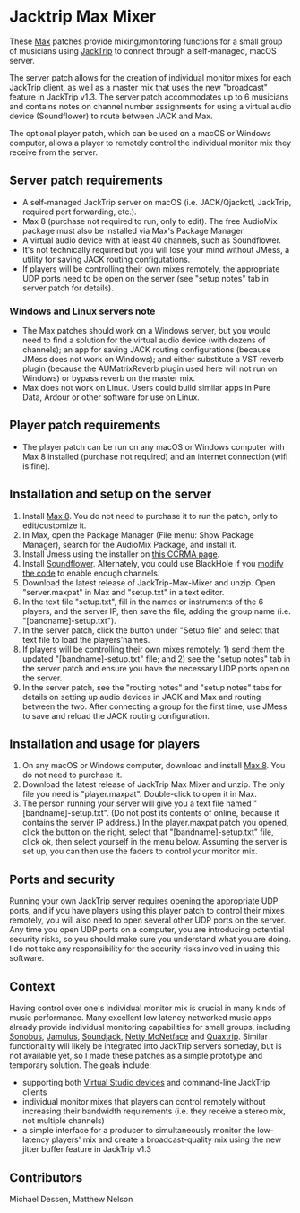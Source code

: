# Jacktrip Max Mixer

These [Max](https://cycling74.com/products/max) patches provide mixing/monitoring functions for a small group of musicians using [JackTrip](https://www.jacktrip.org/index.html) to connect through a self-managed, macOS server. 

The server patch allows for the creation of individual monitor mixes for each JackTrip client, as well as a master mix that uses the new "broadcast" feature in JackTrip v1.3. The server patch accommodates up to 6 musicians and contains notes on channel number assignments for using a virtual audio device (Soundflower) to route between JACK and Max.

The optional player patch, which can be used on a macOS or Windows computer, allows a player to remotely control the individual monitor mix they receive from the server.

## Server patch requirements

* A self-managed JackTrip server on macOS (i.e. JACK/Qjackctl, JackTrip, required port forwarding, etc.).
* Max 8 (purchase not required to run, only to edit). The free AudioMix package must also be installed via Max's Package Manager.
* A virtual audio device with at least 40 channels, such as Soundflower.
* It's not technically required but you will lose your mind without JMess, a utility for saving JACK routing configutations.
* If players will be controlling their own mixes remotely, the appropriate UDP ports need to be open on the server (see "setup notes" tab in server patch for details).

### Windows and Linux servers note
* The Max patches should work on a Windows server, but you would need to find a solution for the virtual audio device (with dozens of channels); an app for saving JACK routing configurations (because JMess does not work on Windows); and either substitute a VST reverb plugin (because the AUMatrixReverb plugin used here will not run on Windows) or bypass reverb on the master mix.
* Max does not work on Linux. Users could build similar apps in Pure Data, Ardour or other software for use on Linux.

## Player patch requirements

* The player patch can be run on any macOS or Windows computer with Max 8 installed (purchase not required) and an internet connection (wifi is fine).

## Installation and setup on the server

1. Install [Max 8](https://cycling74.com/downloads). You do not need to purchase it to run the patch, only to edit/customize it.
2. In Max, open the Package Manager (File menu: Show Package Manager), search for the AudioMix Package, and install it.
3. Install Jmess using the installer on [this CCRMA page](https://ccrma.stanford.edu/software/jacktrip/osx/index.html).
4. Install [Soundflower](https://github.com/mattingalls/Soundflower). Alternately, you could use BlackHole if you [modify the code](https://github.com/ExistentialAudio/BlackHole/wiki/Change-the-Number-of-Channels) to enable enough channels.
5. Download the latest release of JackTrip-Max-Mixer and unzip. Open "server.maxpat" in Max and "setup.txt" in a text editor.
6. In the text file "setup.txt", fill in the names or instruments of the 6 players, and the server IP, then save the file, adding the group name (i.e. "[bandname]-setup.txt"). 
7. In the server patch, click the button under "Setup file" and select that text file to load the players'names.
7. If players will be controlling their own mixes remotely: 1) send them the updated "[bandname]-setup.txt" file; and 2) see the "setup notes" tab in the server patch and ensure you have the necessary UDP ports open on the server.
8. In the server patch, see the "routing notes" and "setup notes" tabs for details on setting up audio devices in JACK and Max and routing between the two. After connecting a group for the first time, use JMess to save and reload the JACK routing configuration.

## Installation and usage for players
1. On any macOS or Windows computer, download and install [Max 8](https://cycling74.com/downloads). You do not need to purchase it.
2. Download the latest release of JackTrip Max Mixer and unzip. The only file you need is "player.maxpat". Double-click to open it in Max.
3. The person running your server will give you a text file named "[bandname]-setup.txt". (Do not post its contents of online, because it contains the server IP address.) In the player.maxpat patch you opened, click the button on the right, select that "[bandname]-setup.txt" file, click ok, then select yourself in the menu below. Assuming the server is set up, you can then use the faders to control your monitor mix.

## Ports and security

Running your own JackTrip server requires opening the appropriate UDP ports, and if you have players using this player patch to control their mixes remotely, you will also need to open several other UDP ports on the server. Any time you open UDP ports on a computer, you are introducing potential security risks, so you should make sure you understand what you are doing. I do not take any responsibility for the security risks involved in using this software.

## Context

Having control over one's individual monitor mix is crucial in many kinds of music performance. Many excellent low latency networked music apps already provide individual monitoring capabilities for small groups, including [Sonobus](https://sonobus.net), [Jamulus](https://jamulus.io), [Soundjack](), [Netty McNetface](http://msp.ucsd.edu/tools/quacktrip/) and [Quaxtrip](https://github.com/damonholzborn/Quaxtrip). Similar functionality will likely be integrated into JackTrip servers someday, but is not available yet, so I made these patches as a simple prototype and temporary solution. The goals include:

* supporting both [Virtual Studio devices](https://www.jacktrip.org/studio.html) and command-line JackTrip clients
* individual monitor mixes that players can control remotely without increasing their bandwidth requirements (i.e. they receive a stereo mix, not multiple channels)
* a simple interface for a producer to simultaneously monitor the low-latency players' mix and create a broadcast-quality mix using the new jitter buffer feature in JackTrip v1.3

## Contributors
Michael Dessen, Matthew Nelson
